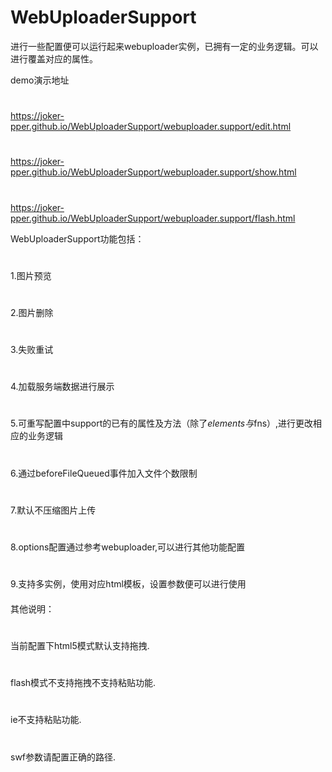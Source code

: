 # WebUploaderSupport
进行一些配置便可以运行起来webuploader实例，已拥有一定的业务逻辑。可以进行覆盖对应的属性。

demo演示地址
#
https://joker-pper.github.io/WebUploaderSupport/webuploader.support/edit.html
#
https://joker-pper.github.io/WebUploaderSupport/webuploader.support/show.html
#
https://joker-pper.github.io/WebUploaderSupport/webuploader.support/flash.html

WebUploaderSupport功能包括：

#
1.图片预览
#
2.图片删除
#
3.失败重试
#
4.加载服务端数据进行展示
#
5.可重写配置中support的已有的属性及方法（除了$elements与$fns）,进行更改相应的业务逻辑
#
6.通过beforeFileQueued事件加入文件个数限制
#
7.默认不压缩图片上传
#
8.options配置通过参考webuploader,可以进行其他功能配置
#
9.支持多实例，使用对应html模板，设置参数便可以进行使用
####
其他说明：
#
当前配置下html5模式默认支持拖拽.
#
flash模式不支持拖拽不支持粘贴功能.
#
ie不支持粘贴功能.
#
swf参数请配置正确的路径.
